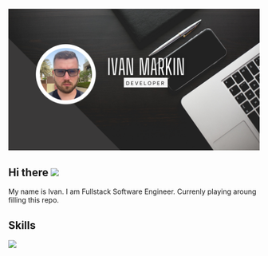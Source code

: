 ![Avatar](/assets/avatar.png)

## Hi there <img height="20" src="https://img.icons8.com/emoji/512/clinking-beer_mugs.png">
My name is Ivan. I am Fullstack Software Engineer. Currenly playing aroung filling this repo.

## Skills
<img height="20" src="https://img.icons8.com/color/452/typescript.png">
<!--
**mark1ns0n/mark1ns0n** is a ✨ _special_ ✨ repository because its `README.md` (this file) appears on your GitHub profile.

Here are some ideas to get you started:

- 🔭 I’m currently working on ...
- 🌱 I’m currently learning ...
- 👯 I’m looking to collaborate on ...
- 🤔 I’m looking for help with ...
- 💬 Ask me about ...
- 📫 How to reach me: ...
- 😄 Pronouns: ...
- ⚡ Fun fact: ...
-->
